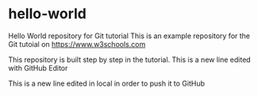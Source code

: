 # hello-world
Hello World repository for Git tutorial
This is an example repository for the Git tutoial on https://www.w3schools.com

This repository is built step by step in the tutorial.
This is a new line edited with GitHub Editor

This is a new line edited in local in order to push it to GitHub
